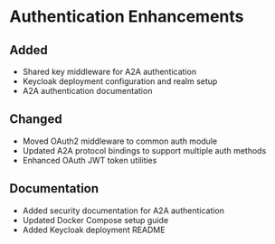 # Authentication Enhancements

## Added
- Shared key middleware for A2A authentication
- Keycloak deployment configuration and realm setup
- A2A authentication documentation

## Changed
- Moved OAuth2 middleware to common auth module
- Updated A2A protocol bindings to support multiple auth methods
- Enhanced OAuth JWT token utilities

## Documentation
- Added security documentation for A2A authentication
- Updated Docker Compose setup guide
- Added Keycloak deployment README
